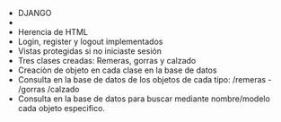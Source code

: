 <ul>
    <li> DJANGO <li>
    <li> Herencia de HTML</li>
    <li>Login, register y logout implementados</li>
    <li>Vistas protegidas si no iniciaste sesión</li>
    <li> Tres clases creadas: Remeras, gorras y calzado</li>
    <li> Creaciòn de objeto en cada clase en la base de datos </li>
    <li> Consulta en la base de datos de los objetos de cada tipo: /remeras - /gorras /calzado</li>
    <li> Consulta en la base de datos para buscar mediante nombre/modelo cada objeto especifico.</li>
</ul>